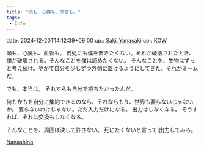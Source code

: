 ```yaml
---
title: "頭も、心臓も、血管も。"
tags:
 - Info
---
```


date: 2024-12-20T14:12:39+09:00
up:: [Saki_Yanasaki](../Bar/Novel/Nacaria/Saki_Yanasaki.md)
up:: [KOW](../Bar/Novel/Nacaria/KOW.md)

頭も、心臓も、血管も。
何処にも僕を置きたくない。それが破壊されたとき、僕が破壊される。そんなことを僕は認めたくない。
そんなことを、生物はずっと考え続け。やがて自分を少しずつ外側に置けるようにしてきた。それがミームだ。

でも、本当は。
それすらも自分で持ちたかったんだ。

何もかもを自分に集約できるのなら、それならもう、世界も要らないじゃないか。
要らないわけじゃない。ただ入力だけになる。
出力はしなくなる。
そうすれば、それは交換もしなくなる。

そんなことを、周囲は決して許さない。
死にたくないと言って|出力してみろ。

[Nanashino](../Bar/Novel/Nacaria/Nanashino.md)